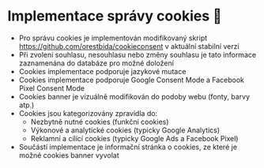 # Implementace správy cookies 🍪

- Pro správu cookies je implementován modifikovaný skript https://github.com/orestbida/cookieconsent v aktuální stabilní verzi
- Při zvolení souhlasu, nesouhlasu nebo změny souhlasu je tato informace zaznamenána do databáze pro možné doložení
- Cookies implementace podporuje jazykové mutace
- Cookies implementace podporuje Google Consent Mode a Facebook Pixel Consent Mode
- Cookies banner je vizuálně modifikován do podoby webu (fonty, barvy atp.)
- Cookies jsou kategorizovány zpravidla do:
  - Nezbytně nutné cookies (funkční cookies)
  - Výkonové a analytické cookies (typicky Google Analytics)
  - Reklamní a cílící cookies (typicky Google Ads a Facebook Pixel)
- Součástí implementace je informační stránka o cookies, ze které je možné cookies banner vyvolat

